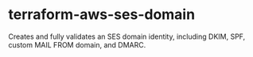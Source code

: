 # terraform-aws-ses-domain
Creates and fully validates an SES domain identity, including DKIM, SPF, custom MAIL FROM domain, and DMARC.
